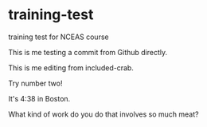# training-test
training test for NCEAS course

This is me testing a commit from Github directly.

This is me editing from included-crab.


Try number two!

It's 4:38 in Boston. 


What kind of work do you do that involves so much meat?